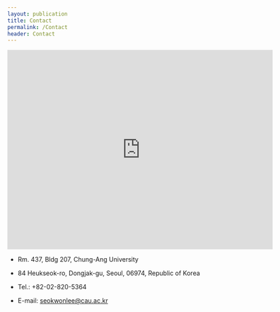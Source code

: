 ```yaml
---
layout: publication
title: Contact
permalink: /Contact
header: Contact
---
```


<div class="iframe-container iframe-container1_1" style="width: 50%;">
<iframe src="https://www.google.com/maps/embed?pb=!1m18!1m12!1m3!1d1119.0551901128529!2d126.95766074447295!3d37.50400152231332!2m3!1f0!2f0!3f0!3m2!1i1024!2i768!4f13.1!3m3!1m2!1s0x357ca11c9d7af7e5%3A0x2ba7f77a072ad66a!2z7KSR7JWZ64yA7ZWZ6rWQIOu0heyKpO2KuO2ZgCgyMDfqtIAp!5e0!3m2!1sko!2skr!4v1730447372234!5m2!1sko!2skr" width="600" height="450" style="border:0;" allowfullscreen="" loading="lazy" referrerpolicy="no-referrer-when-downgrade"></iframe></div>

* Rm. 437, Bldg 207, Chung-Ang University

* 84 Heukseok-ro, Dongjak-gu, Seoul,  06974, Republic of Korea

* Tel.: +82-02-820-5364

* E-mail: seokwonlee@cau.ac.kr

